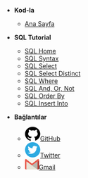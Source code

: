 <!--- SQL/_sidebar.md --->

- **Kod-la**

  - [Ana Sayfa](/ "Ana Sayfa")

- **SQL Tutorial**

  - [SQL Home](SQL/01_Home.md "SQL Home")
  - [SQL Syntax](SQL/02_Syntax.md "SQL Syntax")
  - [SQL Select](SQL/03_Select.md "SQL Select")
  - [SQL Select Distinct](SQL/04_SelectDistinct.md "SQL Select Distinct")
  - [SQL Where](SQL/05_Where.md "SQL Where")
  - [SQL And, Or, Not](SQL/06_AndOrNot.md "SQL And, Or, Not")
  - [SQL Order By](SQL/07_OrderBy.md "SQL Order By")
  - [SQL Insert Into](SQL/08_InsertInto.md "SQL Insert Into")

<!---

  - [SQL Null Values](SQL/09_NullValues.md "SQL Null Values")
  - [SQL Update](SQL/10_Update.md "SQL Update")
  - [SQL Delete](SQL/11_Delete.md "SQL Delete")
  - [SQL Select Top](SQL/12_SelectTop.md "SQL Select Top")
  - [SQL Min/Max](SQL/13_MinMax.md "SQL ")
  - [SQL Count, Avg, Sum](SQL/14_CountAvgSum.md "SQL Count, Avg, Sum")
  - [SQL Like](SQL/15_Like.md "SQL Like")
  - [SQL Wildcars](SQL/16_Wildcars.md "SQL Wildcars")
  - [SQL In](SQL/17_In.md "SQL In")
  - [SQL Between](SQL/18_Between.md "SQL Between")
  - [SQL Aliases](SQL/19_Aliases.md "SQL Aliases")
  - [SQL Joins](SQL/20_Joins.md "SQL Joins")
  - [SQL Inner Join](SQL/21_InnerJoin.md "SQL Inner Join")
  - [SQL Left Join](SQL/22_LeftJoin.md "SQL Left Join")
  - [SQL Right Join](SQL/23_RightJoin.md "SQL Right Join")
  - [SQL Full Join](SQL/24_FullJoin.md "SQL Full Join")
  - [SQL Self Join](SQL/25_SelfJoin.md "SQL Self Join")
  - [SQL Union](SQL/26_Union.md "SQL Union")
  - [SQL Group By](SQL/27_GroupBy.md "SQL Group By")
  - [SQL Having](SQL/28_Having.md "SQL Having")
  - [SQL Exist](SQL/29_Exist.md "SQL Exist")
  - [SQL Any, All](SQL/30_AnyAll.md "SQL Any, All")
  - [SQL Select Into](SQL/31_SelectInto.md "SQL Select Into")
  - [SQL Insert Into Select](SQL/32_InsertIntoSelect.md "SQL Insert Into Select")
  - [SQL Case](SQL/33_Case.md "SQL Case")
  - [SQL Null Functions](SQL/34_NullFunctions.md "SQL Null Functions")
  - [SQL Stored Procedures](SQL/35_StoredProcedures.md "SQL Stored Procedures")
  - [SQL Comments](SQL/36_Comments.md "SQL Comments")
  - [SQL Operators](SQL/37_Operators.md "SQL Operators")

- **SQL Database**

  - [SQL Create DB](SQL/38_CreateDB.md "SQL Create DB")
  - [SQL Drop DB](SQL/39_DropDB.md "SQL Drop DB")
  - [SQL Backup DB](SQL/40_BackupDB.md "SQL Backup DB")
  - [SQL Create Table](SQL/41_CreateTable.md "SQL Create Table")
  - [SQL Drop Table](SQL/42_DropTable.md "SQL Drop Table")
  - [SQL Alter Table](SQL/43_AlterTable.md "SQL Alter Table")
  - [SQL Constrains](SQL/44_Constrains.md "SQL Constrains")
  - [SQL Not Null](SQL/45_NotNull.md "SQL Not Null")
  - [SQL Unique](SQL/46_Unique.md "SQL Unique")
  - [SQL Primary Key](SQL/47_PrimaryKey.md "SQL Primary Key")
  - [SQL Foreign Key](SQL/48_ForeignKey.md "SQL Foreign Key")
  - [SQL Check](SQL/49_Check.md "SQL Check")
  - [SQL Default](SQL/50_Default.md "SQL Default")
  - [SQL Index](SQL/51_Index.md "SQL Index")
  - [SQL Auto Increment](SQL/52_AutoIncrement.md "SQL Auto Increment")
  - [SQL Dates](SQL/53_Dates.md "SQL Dates")
  - [SQL Views](SQL/54_Views.md "SQL Views")
  - [SQL Injection](SQL/55_Injection.md "SQL Injection")
  - [SQL Hosting](SQL/56_Hosting.md "SQL Hosting")
  - [SQL Data Types](SQL/57_DataTypes.md "SQL Data Types")

- **SQL References**

  - [SQL Keywords](SQL/58_Keywords.md "SQL Keywords")
  - [MySQL Functions](SQL/59_Functions.md "SQL Functions")
  - [SQL Server Functions](SQL/60_ServerFunctions.md "SQL Server Functions")
  - [MS Access Funcitons](SQL/61_AccessFuncitons.md "SQL Access Funcitons")
  - [SQL Quick Ref](SQL/62_QuickRef.md "SQL Quick Ref")

--->

- **Bağlantılar**

  - [![GitHub](../_media/github.svg)GitHub](https://github.com/wynioux)
  - [![Twitter](../_media/twitter.svg)Twitter](https://twitter.com/wynioux)
  - [![Gmail](../_media/gmail.svg)Gmail](mailto:wynioux@gmail.com)
